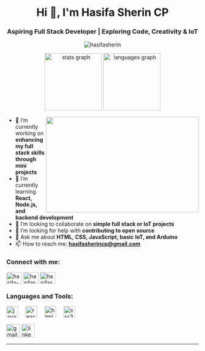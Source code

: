 <h1 align="center">Hi 👋, I'm Hasifa Sherin CP</h1>
<h3 align="center">Aspiring Full Stack Developer | Exploring Code, Creativity & IoT</h3>

<p align="center">
  <img src="https://komarev.com/ghpvc/?username=hasifasherin&label=Profile%20views&color=0e75b6&style=flat" alt="hasifasherin" />
</p>

<div align="center">
  <img src="https://github-readme-stats.vercel.app/api?username=hasifasherin&hide_title=false&hide_rank=false&show_icons=true&include_all_commits=true&count_private=true&disable_animations=false&theme=dracula&locale=en&hide_border=false" height="150" alt="stats graph" />
  <img src="https://github-readme-stats.vercel.app/api/top-langs?username=hasifasherin&locale=en&hide_title=false&layout=compact&card_width=320&langs_count=5&theme=dracula&hide_border=false" height="150" alt="languages graph" />
</div>

<p align="center">
  <img align="right" height="250" width="400" src="https://ugc.production.linktr.ee/f95b8687-4977-4bb4-bfa2-637c35277ef0_giphy.gif" />
</p>

 - 🔭 I’m currently working on **enhancing my full stack skills through mini projects**
 - 🌱 I’m currently learning **React, Node.js, and backend development**
 - 👯 I’m looking to collaborate on **simple full stack or IoT projects**
 - 🤝 I’m looking for help with **contributing to open source**
 - 💬 Ask me about **HTML, CSS, JavaScript, basic IoT, and Arduino**
 - 📫 How to reach me: **hasifasherincp@gmail.com**

<h3 align="left">Connect with me:</h3>
<p align="left">
  <a href="https://linkedin.com/in/hasifa-sherin-cp" target="blank"><img align="center" src="https://raw.githubusercontent.com/rahuldkjain/github-profile-readme-generator/master/src/images/icons/Social/linked-in-alt.svg" alt="hasifa-sherin-cp" height="30" width="40" /></a>
  <a href="https://www.hackerrank.com/hasifasherincp" target="blank"><img align="center" src="https://raw.githubusercontent.com/rahuldkjain/github-profile-readme-generator/master/src/images/icons/Social/hackerrank.svg" alt="hasifasherincp" height="30" width="40" /></a>
  <a href="https://www.leetcode.com/hasifasherincp" target="blank"><img align="center" src="https://raw.githubusercontent.com/rahuldkjain/github-profile-readme-generator/master/src/images/icons/Social/leet-code.svg" alt="hasifasherincp" height="30" width="40" /></a>
</p>

<h3 align="left">Languages and Tools:</h3>
<p align="left">
  <img src="https://cdn.jsdelivr.net/gh/devicons/devicon/icons/javascript/javascript-original.svg" height="30" alt="javascript logo" />
  <img width="12" />
  <img src="https://cdn.jsdelivr.net/gh/devicons/devicon/icons/react/react-original.svg" height="30" alt="react logo" />
  <img width="12" />
  <img src="https://cdn.jsdelivr.net/gh/devicons/devicon/icons/html5/html5-original.svg" height="30" alt="html5 logo" />
  <img width="12" />
  <img src="https://cdn.jsdelivr.net/gh/devicons/devicon/icons/css3/css3-original.svg" height="30" alt="css3 logo" />
 
</p>

<div align="left">
  <img src="https://img.shields.io/static/v1?message=Gmail&logo=gmail&label=&color=D14836&logoColor=white&labelColor=&style=for-the-badge" height="35" alt="gmail logo" />
  <img src="https://img.shields.io/static/v1?message=LinkedIn&logo=linkedin&label=&color=0077B5&logoColor=white&labelColor=&style=for-the-badge" height="35" alt="linkedin logo" />
</div>



---

